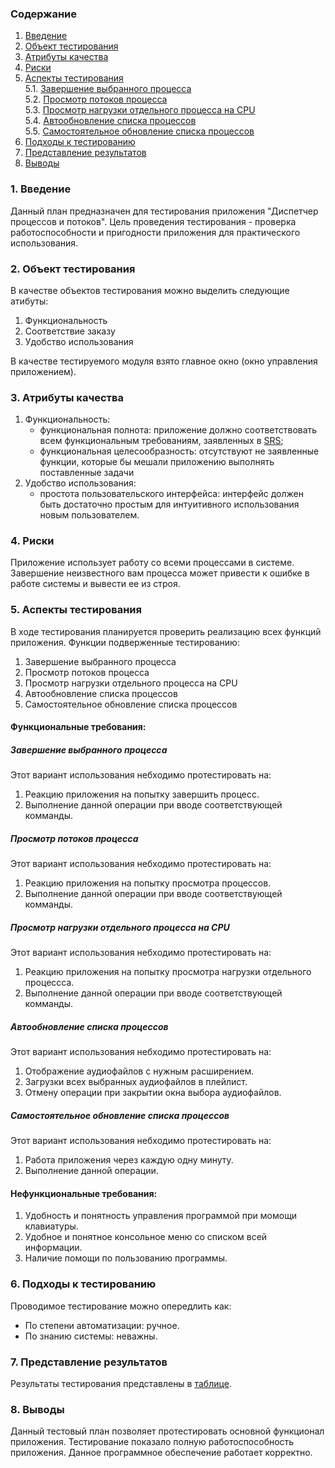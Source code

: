 ### Содержание
  1. [Введение](#1)
  2. [Объект тестирования](#2)
  3. [Атрибуты качества](#3)
  4. [Риски](#4)
  5. [Аспекты тестирования](#5)<br>
    5.1. [Завершение выбранного процесса](#001)<br>
    5.2. [Просмотр потоков процесса](#002)<br>
    5.3. [Просмотр нагрузки отдельного процесса на CPU](#003)<br>
    5.4. [Автообновление списка процессов](#004)<br>
    5.5. [Самостоятельное обновление списка процессов](#005)<br>
6. [Подходы к тестированию](#6)
7. [Представление результатов](#7)
8. [Выводы](#8)


<a name="1"></a>
### 1. Введение
Данный план предназначен для тестирования приложения "Диспетчер процессов и потоков". Цель проведения тестирования - проверка работоспособности и пригодности приложения для практического использования.

<a name="2"></a>
### 2. Объект тестирования
В качестве объектов тестирования можно выделить следующие атибуты:
1. Функциональность
2. Соответствие заказу
3. Удобство использования

В качестве тестируемого модуля взято главное окно (окно управления приложением).


<a name="3"></a>
### 3. Атрибуты качества
1. Функциональность:
    - функциональная полнота: приложение должно соответствовать всем функциональным требованиям, заявленных в [SRS](https://github.com/LubluLabi/process-thread_mngr-TRiTPO_2-/tree/main/SRS);
    - функциональная целесообразность: отсутствуют не заявленные функции, которые бы мешали приложению выполнять поставленные задачи
2. Удобство использования:
    - простота пользовательского интерфейса: интерфейс должен быть достаточно простым для интуитивного использования новым пользователем.

<a name="4"></a>
### 4. Риски
Приложение использует работу со всеми процессами в системе. Завершение неизвестного вам процесса может привести к ошибке в работе системы и вывести ее из строя.

<a name="5"></a>
### 5. Аспекты тестирования
В ходе тестирования планируется проверить реализацию всех функций приложения. 
Функции подверженные тестированию:

1. Завершение выбранного процесса
2. Просмотр потоков процесса
3. Просмотр нагрузки отдельного процесса на CPU
4. Автообновление списка процессов
5. Самостоятельное обновление списка процессов

#### Функциональные требования:

<a name="001"></a>
##### Завершение выбранного процесса
Этот вариант использования небходимо протестировать на:
1. Реакцию приложения на попытку завершить процесс.
2. Выполнение данной операции при вводе соответствующей комманды.

<a name="002"></a>
##### Просмотр потоков процесса
Этот вариант использования небходимо протестировать на:
1. Реакцию приложения на попытку просмотра процессов.
2. Выполнение данной операции при вводе соответствующей комманды.

<a name="003"></a>
##### Просмотр нагрузки отдельного процесса на CPU
Этот вариант использования небходимо протестировать на:
1. Реакцию приложения на попытку просмотра нагрузки отдельного процессса.
2. Выполнение данной операции при вводе соответствующей комманды.

<a name="004"></a>
##### Автообновление списка процессов
Этот вариант использования небходимо протестировать на:
1. Отображение аудиофайлов с нужным расширением.
2. Загрузки всех выбранных аудиофайлов в плейлист.
3. Отмену операции при закрытии окна выбора аудиофайлов.

<a name="005"></a>
##### Самостоятельное обновление списка процессов
Этот вариант использования небходимо протестировать на:
1. Работа приложения через каждую одну минуту.
2. Выполнение данной операции.

#### Нефункциональные требования:
1. Удобность и понятность управления программой при момощи клавиатуры.
2. Удобное и понятное консольное меню со списком всей информации.
3. Наличие помощи по пользованию программы.

<a name="6"></a>
### 6. Подходы к тестированию
Проводимое тестирование можно опередлить как:
  - По степени автоматизации: ручное.
  - По знанию системы: неважны.

<a name="7"></a>
### 7. Представление результатов
Результаты тестирования представлены в [таблице](https://github.com/LubluLabi/process-thread_mngr-TRiTPO_2-/blob/main/Tests/Results.md).

<a name="8"></a>
### 8. Выводы
Данный тестовый план позволяет протестировать основной функционал приложения. Тестирование показало полную работоспособность приложения. Данное программное обеспечение работает корректно.

